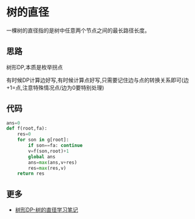 # 树的直径

一棵树的直径指的是树中任意两个节点之间的最长路径长度。

## 思路

树形DP,本质是枚举拐点

有时候DP计算边好写,有时候计算点好写,只需要记住边与点的转换关系即可(边+1=点,注意特殊情况点/边为0要特别处理)

## 代码

```py
ans=0
def f(root,fa):
    res=0
    for son in g[root]:
        if son==fa: continue
        v=f(son,root)+1
        global ans
        ans=max(ans,v+res)
        res=max(res,v)
    return res
```

## 更多

- [树形DP-树的直径学习笔记](https://www.open17.vip/posts/xcpc/2024-04-12-%E6%A0%91%E7%9A%84%E7%9B%B4%E5%BE%84.html)
